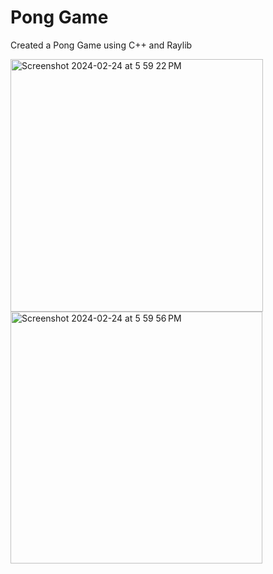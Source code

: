 # Pong Game

Created a Pong Game using C++ and Raylib

<img width="404" alt="Screenshot 2024-02-24 at 5 59 22 PM" src="https://github.com/shivam-0105/pong-game-c-/assets/70219870/0e26c8bf-06cc-4703-8070-bb5915ee2904">

<br />
<img width="403" alt="Screenshot 2024-02-24 at 5 59 56 PM" src="https://github.com/shivam-0105/pong-game-c-/assets/70219870/c4c1bf8a-b9fa-4e72-9985-4a5ad8dba6e6">
